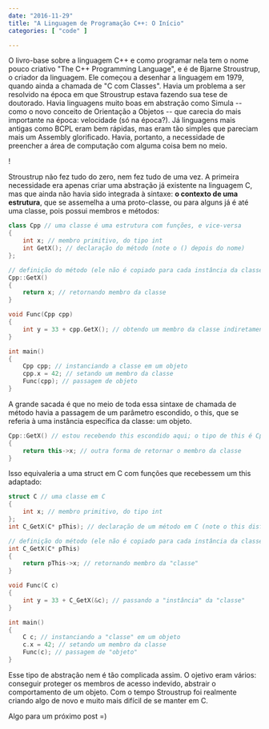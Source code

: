 ```yaml
---
date: "2016-11-29"
title: "A Linguagem de Programação C++: O Início"
categories: [ "code" ]

---
```

O livro-base sobre a linguagem C++ e como programar nela tem o nome pouco criativo "The C++ Programming Language", e é de Bjarne Stroustrup, o criador da linguagem. Ele começou a desenhar a linguagem em 1979, quando ainda a chamada de "C com Classes". Havia um problema a ser resolvido na época em que Stroustrup estava fazendo sua tese de doutorado. Havia linguagens muito boas em abstração como Simula -- como o novo conceito de Orientação a Objetos -- que carecia do mais importante na época: velocidade (só na época?). Já linguagens mais antigas como BCPL eram bem rápidas, mas eram tão simples que pareciam mais um Assembly glorificado. Havia, portanto, a necessidade de preencher a área de computação com alguma coisa bem no meio.

!

Stroustrup não fez tudo do zero, nem fez tudo de uma vez. A primeira necessidade era apenas criar uma abstração já existente na linguagem C, mas que ainda não havia sido integrada à sintaxe: __o contexto de uma estrutura__, que se assemelha a uma proto-classe, ou para alguns já é até uma classe, pois possui membros e métodos:

```cpp
class Cpp // uma classe é uma estrutura com funções, e vice-versa
{
    int x; // membro primitivo, do tipo int
    int GetX(); // declaração do método (note o () depois do nome)
};

// definição do método (ele não é copiado para cada instância da classe Cpp, mas reaproveitado)
Cpp::GetX()
{
    return x; // retornando membro da classe
}

void Func(Cpp cpp)
{
    int y = 33 + cpp.GetX(); // obtendo um membro da classe indiretamente (abstração de comportamento, ou controle de acesso)
}

int main()
{
    Cpp cpp; // instanciando a classe em um objeto
    cpp.x = 42; // setando um membro da classe
    Func(cpp); // passagem de objeto
}
```

A grande sacada é que no meio de toda essa sintaxe de chamada de método havia a passagem de um parâmetro escondido, o this, que se referia à uma instância específica da classe: um objeto.

```cpp
Cpp::GetX() // estou recebendo this escondido aqui; o tipo de this é Cpp * const
{
    return this->x; // outra forma de retornar o membro da classe
}
```

Isso equivaleria a uma struct em C com funções que recebessem um this adaptado:

```cpp
struct C // uma classe em C
{
    int x; // membro primitivo, do tipo int
};
int C_GetX(C* pThis); // declaração de um método em C (note o this disfarçado)

// definição do método (ele não é copiado para cada instância da classe Cpp, mas reaproveitado)
int C_GetX(C* pThis)
{
    return pThis->x; // retornando membro da "classe"
}

void Func(C c)
{
    int y = 33 + C_GetX(&c); // passando a "instância" da "classe"
}

int main()
{
    C c; // instanciando a "classe" em um objeto
    c.x = 42; // setando um membro da classe
    Func(c); // passagem de "objeto"
}
```

Esse tipo de abstração nem é tão complicada assim. O ojetivo eram vários: conseguir proteger os membros de acesso indevido, abstrair o comportamento de um objeto. Com o tempo Stroustrup foi realmente criando algo de novo e muito mais difícil de se manter em C.

Algo para um próximo post =)

